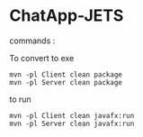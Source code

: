 # ChatApp-JETS

commands : 

To convert to exe

```
mvn -pl Client clean package
mvn -pl Server clean package
```

to run 

```
mvn -pl Client clean javafx:run
mvn -pl Server clean javafx:run
```